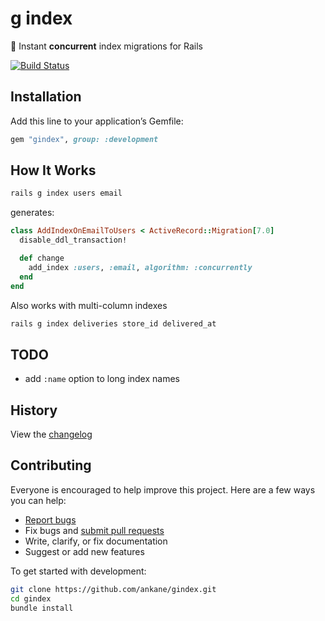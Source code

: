 # g index

:speedboat: Instant **concurrent** index migrations for Rails

[![Build Status](https://github.com/ankane/gindex/workflows/build/badge.svg?branch=master)](https://github.com/ankane/gindex/actions)

## Installation

Add this line to your application’s Gemfile:

```ruby
gem "gindex", group: :development
```

## How It Works

```sh
rails g index users email
```

generates:

```ruby
class AddIndexOnEmailToUsers < ActiveRecord::Migration[7.0]
  disable_ddl_transaction!

  def change
    add_index :users, :email, algorithm: :concurrently
  end
end
```

Also works with multi-column indexes

```sh
rails g index deliveries store_id delivered_at
```

## TODO

- add `:name` option to long index names

## History

View the [changelog](https://github.com/ankane/gindex/blob/master/CHANGELOG.md)

## Contributing

Everyone is encouraged to help improve this project. Here are a few ways you can help:

- [Report bugs](https://github.com/ankane/gindex/issues)
- Fix bugs and [submit pull requests](https://github.com/ankane/gindex/pulls)
- Write, clarify, or fix documentation
- Suggest or add new features

To get started with development:

```sh
git clone https://github.com/ankane/gindex.git
cd gindex
bundle install
```

